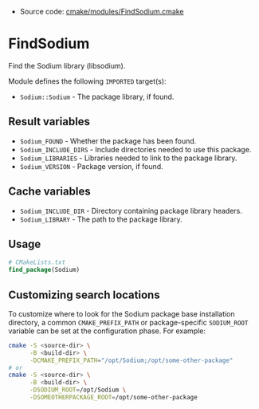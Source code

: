 <!-- This is auto-generated file. -->
* Source code: [cmake/modules/FindSodium.cmake](https://github.com/petk/php-build-system/blob/master/cmake/cmake/modules/FindSodium.cmake)

# FindSodium

Find the Sodium library (libsodium).

Module defines the following `IMPORTED` target(s):

* `Sodium::Sodium` - The package library, if found.

## Result variables

* `Sodium_FOUND` - Whether the package has been found.
* `Sodium_INCLUDE_DIRS` - Include directories needed to use this package.
* `Sodium_LIBRARIES` - Libraries needed to link to the package library.
* `Sodium_VERSION` - Package version, if found.

## Cache variables

* `Sodium_INCLUDE_DIR` - Directory containing package library headers.
* `Sodium_LIBRARY` - The path to the package library.

## Usage

```cmake
# CMakeLists.txt
find_package(Sodium)
```

## Customizing search locations

To customize where to look for the Sodium package base
installation directory, a common `CMAKE_PREFIX_PATH` or
package-specific `SODIUM_ROOT` variable can be set at
the configuration phase. For example:

```sh
cmake -S <source-dir> \
      -B <build-dir> \
      -DCMAKE_PREFIX_PATH="/opt/Sodium;/opt/some-other-package"
# or
cmake -S <source-dir> \
      -B <build-dir> \
      -DSODIUM_ROOT=/opt/Sodium \
      -DSOMEOTHERPACKAGE_ROOT=/opt/some-other-package
```
